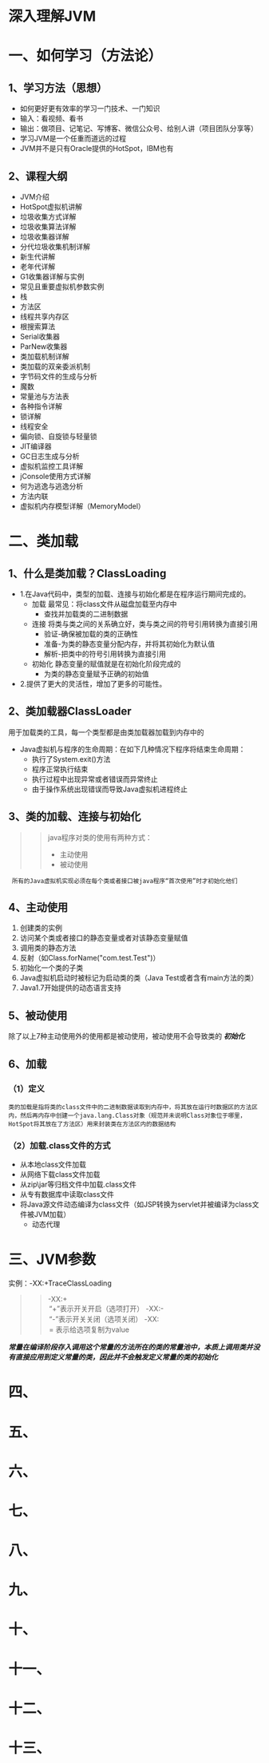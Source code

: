 # 深入理解JVM

# 一、如何学习（方法论）

## 1、学习方法（思想）

- 如何更好更有效率的学习一门技术、一门知识
- 输入：看视频、看书
- 输出：做项目、记笔记、写博客、微信公众号、给别人讲（项目团队分享等）
- 学习JVM是一个任重而道远的过程
- JVM并不是只有Oracle提供的HotSpot，IBM也有

## 2、课程大纲

- JVM介绍
- HotSpot虚拟机讲解
- 垃圾收集方式详解
- 垃圾收集算法详解
- 垃圾收集器详解
- 分代垃圾收集机制详解
- 新生代讲解
- 老年代详解
- G1收集器详解与实例
- 常见且重要虚拟机参数实例
- 栈
- 方法区
- 线程共享内存区
- 根搜索算法
- Serial收集器
- ParNew收集器
- 类加载机制详解
- 类加载的双亲委派机制
- 字节码文件的生成与分析
- 魔数
- 常量池与方法表
- 各种指令详解
- 锁详解
- 线程安全
- 偏向锁、自旋锁与轻量锁
- JIT编译器
- GC日志生成与分析
- 虚拟机监控工具详解
- jConsole使用方式详解
- 何为逃逸与逃逸分析
- 方法内联
- 虚拟机内存模型详解（MemoryModel）

# 二、类加载

## 1、什么是类加载？ClassLoading
- 1.在Java代码中，类型的加载、连接与初始化都是在程序运行期间完成的。
	- 加载
最常见：将class文件从磁盘加载至内存中
		- 查找并加载类的二进制数据
	- 连接
将类与类之间的关系确立好，类与类之间的符号引用转换为直接引用
		- 验证-确保被加载的类的正确性
		- 准备-为类的静态变量分配内存，并将其初始化为默认值
		- 解析-把类中的符号引用转换为直接引用
	- 初始化
静态变量的赋值就是在初始化阶段完成的
		- 为类的静态变量赋予正确的初始值
- 2.提供了更大的灵活性，增加了更多的可能性。
## 2、类加载器ClassLoader
用于加载类的工具，每一个类型都是由类加载器加载到内存中的
- Java虚拟机与程序的生命周期：在如下几种情况下程序将结束生命周期：
	- 执行了System.exit()方法
	- 程序正常执行结束
	- 执行过程中出现异常或者错误而异常终止
	- 由于操作系统出现错误而导致Java虚拟机进程终止
## 3、类的加载、连接与初始化
>> java程序对类的使用有两种方式：
>> - 主动使用
>> - 被动使用

` 所有的Java虚拟机实现必须在每个类或者接口被java程序“首次使用”时才初始化他们`
## 4、主动使用
1. 创建类的实例
2. 访问某个类或者接口的静态变量或者对该静态变量赋值
3. 调用类的静态方法
4. 反射（如Class.forName("com.test.Test")）
5. 初始化一个类的子类
6. Java虚拟机启动时被标记为启动类的类（Java Test或者含有main方法的类）
7. Java1.7开始提供的动态语言支持
## 5、被动使用
除了以上7种主动使用外的使用都是被动使用，被动使用不会导致类的 ***初始化***

## 6、加载
### （1）定义
	类的加载是指将类的class文件中的二进制数据读取到内存中，将其放在运行时数据区的方法区内，然后再内存中创建一个java.lang.Class对象（规范并未说明Class对象位于哪里，HotSpot将其放在了方法区）用来封装类在方法区内的数据结构
### （2）加载.class文件的方式
- 从本地class文件加载
- 从网络下载class文件加载
- 从zip\jar等归档文件中加载.class文件
- 从专有数据库中读取class文件
- 将Java源文件动态编译为class文件（如JSP转换为servlet并被编译为class文件被JVM加载）
	- 动态代理
# 三、JVM参数
实例：-XX:+TraceClassLoading
>> -XX:+<option>    “+”表示开关开启（选项打开）
>> -XX:-<option>    “-”表示开关关闭（选项关闭）
>> -XX:<option>=<value>    表示给选项复制为value

***常量在编译阶段存入调用这个常量的方法所在的类的常量池中，本质上调用类并没有直接应用到定义常量的类，因此并不会触发定义常量的类的初始化***
# 四、

# 五、

# 六、

# 七、

# 八、

# 九、

# 十、

# 十一、

# 十二、

# 十三、